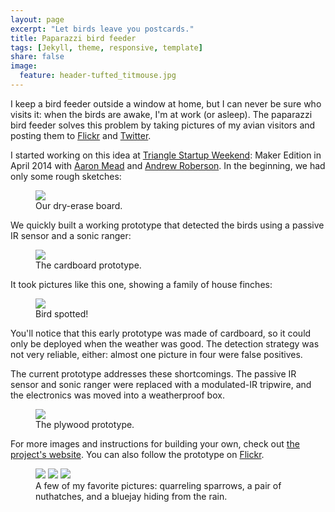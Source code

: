 ```yaml
---
layout: page
excerpt: "Let birds leave you postcards."
title: Paparazzi bird feeder
tags: [Jekyll, theme, responsive, template]
share: false
image:
  feature: header-tufted_titmouse.jpg
---
```


I keep a bird feeder outside a window at home, but I can never be sure who
visits it: when the birds are awake, I'm at work (or asleep).  The paparazzi
bird feeder solves this problem by taking pictures of my avian visitors and
posting them to [Flickr][] and [Twitter][].

    
I started working on this idea at [Triangle Startup Weekend][]: Maker Edition
in April 2014 with [Aaron Mead][] and [Andrew Roberson][]. In the beginning,
we had only some rough sketches:

<figure>
    <a href="{{ site.url }}/images/Dry_Erase_Board.jpg"><img src="{{ site.url }}/images/Dry_Erase_Board.jpg"></a>
    <figcaption>Our dry-erase board.</figcaption>
</figure>

We quickly built a working prototype that detected the birds using a passive
IR sensor and a sonic ranger:

<figure>
    <a href="{{ site.url }}/images/prototype.JPG"><img src="{{ site.url }}/images/prototype.JPG"/></a>
    <figcaption>The cardboard prototype.</figcaption>
</figure>

It took pictures like this one, showing a family of house finches:

<figure>
    <a href="{{ site.url }}/images/2014-07-06-11-42-36.jpeg"><img src="{{ site.url }}/images/2014-07-06-11-42-36.jpeg"/></a>
    <figcaption>Bird spotted!</figcaption>
</figure>

You'll notice that this early prototype was made of cardboard, so it could
only be deployed when the weather was good.  The detection strategy was not
very reliable, either: almost one picture in four were false positives.

The current prototype addresses these shortcomings.  The passive IR sensor and
sonic ranger were replaced with a modulated-IR tripwire, and the electronics
was moved into a weatherproof box.

<figure>
    <a href="{{ site.url }}/images/plywood-prototype.JPG"><img src="{{ site.url }}/images/plywood-prototype.JPG"/></a>
    <figcaption>The plywood prototype.</figcaption>
</figure>

For more images and instructions for building your own, check out
[the project's website](https://www.birdfeeder.camera).  You can also follow
the prototype on [Flickr][].

<figure class="third">
    <a href="/images/sparrows-big.jpg"><img src="/images/sparrows.jpg"></a>
    <a href="/images/nuthatches-big.jpg"><img src="/images/nuthatches.jpg"></a>
    <a href="/images/bluejay-big.jpg"><img src="/images/bluejay.jpg"></a>
    <figcaption>
        A few of my favorite pictures: quarreling sparrows, a pair of
        nuthatches, and a bluejay hiding from the rain.
    </figcaption>
</figure>


[Aaron Mead]: https://aaronmead.com/
[Andrew Roberson]: https://www.linkedin.com/in/andrewroberson
[Flickr]: https://www.flickr.com/photos/131794461@N04
[Twitter]: https://twitter.com/paparazzifeeder
[Triangle Startup Weekend]: https://trianglemaker.startupweekend.org/
